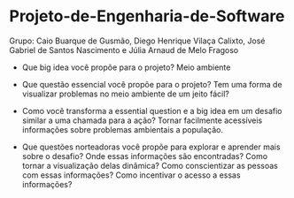 # Projeto-de-Engenharia-de-Software
Grupo: Caio Buarque de Gusmão, Diego Henrique Vilaça Calixto, José Gabriel de Santos Nascimento e Júlia Arnaud de Melo Fragoso


- Que big idea você propõe para o projeto?
  Meio ambiente

- Que questão essencial você propõe para o projeto?
  Tem uma forma de visualizar problemas no meio ambiente de um jeito fácil?

- Como você transforma a essential question e a big idea em um desafio similar a uma chamada para a ação?
  Tornar facilmente acessíveis informações sobre problemas ambientais a população.

- Que questões norteadoras você propõe para explorar e aprender mais sobre o desafio?
  Onde essas informações são encontradas?
  Como tornar a visualização delas dinâmica?
  Como conscientizar as pessoas com essas informações?
  Como incentivar o acesso a essas informações?
